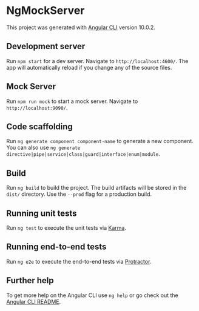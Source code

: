 # NgMockServer

This project was generated with [Angular CLI](https://github.com/angular/angular-cli) version 10.0.2.

## Development server

Run `npm start` for a dev server. Navigate to `http://localhost:4600/`. The app will automatically reload if you change any of the source files.

## Mock Server

Run `npm run mock` to start a mock server. Navigate to `http://localhost:9090/`.

## Code scaffolding

Run `ng generate component component-name` to generate a new component. You can also use `ng generate directive|pipe|service|class|guard|interface|enum|module`.

## Build

Run `ng build` to build the project. The build artifacts will be stored in the `dist/` directory. Use the `--prod` flag for a production build.

## Running unit tests

Run `ng test` to execute the unit tests via [Karma](https://karma-runner.github.io).

## Running end-to-end tests

Run `ng e2e` to execute the end-to-end tests via [Protractor](http://www.protractortest.org/).

## Further help

To get more help on the Angular CLI use `ng help` or go check out the [Angular CLI README](https://github.com/angular/angular-cli/blob/master/README.md).
